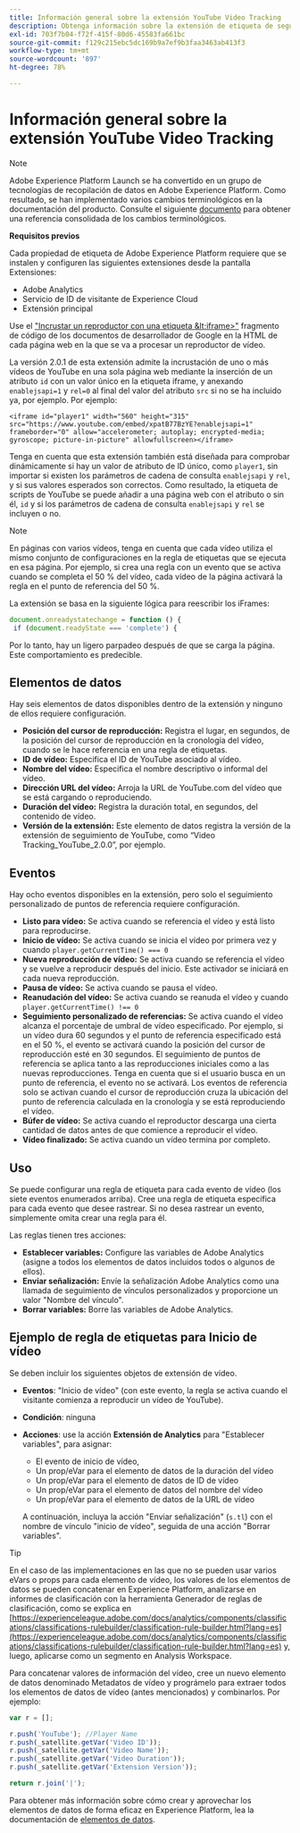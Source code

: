```yaml
---
title: Información general sobre la extensión YouTube Video Tracking
description: Obtenga información sobre la extensión de etiqueta de seguimiento de vídeo de YouTube en Adobe Experience Platform.
exl-id: 703f7b04-f72f-415f-80d6-45583fa661bc
source-git-commit: f129c215ebc5dc169b9a7ef9b3faa3463ab413f3
workflow-type: tm+mt
source-wordcount: '897'
ht-degree: 78%

---
```


# Información general sobre la extensión YouTube Video Tracking

>[!NOTE]
>
>Adobe Experience Platform Launch se ha convertido en un grupo de tecnologías de recopilación de datos en Adobe Experience Platform. Como resultado, se han implementado varios cambios terminológicos en la documentación del producto. Consulte el siguiente [documento](../../../term-updates.md) para obtener una referencia consolidada de los cambios terminológicos.

**Requisitos previos**

Cada propiedad de etiqueta de Adobe Experience Platform requiere que se instalen y configuren las siguientes extensiones desde la pantalla Extensiones:

* Adobe Analytics
* Servicio de ID de visitante de Experience Cloud
* Extensión principal

Use el [&quot;Incrustar un reproductor con una etiqueta \&lt;iframe\>&quot;](https://developers.google.com/youtube/player_parameters#Manual_IFrame_Embeds) fragmento de código de los documentos de desarrollador de Google en la HTML de cada página web en la que se va a procesar un reproductor de vídeo.

La versión 2.0.1 de esta extensión admite la incrustación de uno o más vídeos de YouTube en una sola página web mediante la inserción de un atributo `id` con un valor único en la etiqueta iframe, y anexando `enablejsapi=1` y `rel=0` al final del valor del atributo `src` si no se ha incluido ya, por ejemplo. Por ejemplo:

`<iframe id="player1" width="560" height="315" src="https://www.youtube.com/embed/xpatB77BzYE?enablejsapi=1" frameborder="0" allow="accelerometer; autoplay; encrypted-media; gyroscope; picture-in-picture" allowfullscreen></iframe>`

Tenga en cuenta que esta extensión también está diseñada para comprobar dinámicamente si hay un valor de atributo de ID único, como `player1`, sin importar si existen los parámetros de cadena de consulta `enablejsapi` y `rel`, y si sus valores esperados son correctos. Como resultado, la etiqueta de scripts de YouTube se puede añadir a una página web con el atributo o sin él, `id` y si los parámetros de cadena de consulta `enablejsapi` y `rel` se incluyen o no.

>[!NOTE]
>
>En páginas con varios vídeos, tenga en cuenta que cada vídeo utiliza el mismo conjunto de configuraciones en la regla de etiquetas que se ejecuta en esa página. Por ejemplo, si crea una regla con un evento que se activa cuando se completa el 50 % del vídeo, cada vídeo de la página activará la regla en el punto de referencia del 50 %.

La extensión se basa en la siguiente lógica para reescribir los iFrames:

```javascript
document.onreadystatechange = function () {
 if (document.readyState === 'complete') {
```

Por lo tanto, hay un ligero parpadeo después de que se carga la página. Este comportamiento es predecible.

## Elementos de datos

Hay seis elementos de datos disponibles dentro de la extensión y ninguno de ellos requiere configuración.

* **Posición del cursor de reproducción:** Registra el lugar, en segundos, de la posición del cursor de reproducción en la cronología del vídeo, cuando se le hace referencia en una regla de etiquetas.
* **ID de vídeo:** Especifica el ID de YouTube asociado al vídeo.
* **Nombre del vídeo:** Especifica el nombre descriptivo o informal del vídeo.
* **Dirección URL del vídeo:** Arroja la URL de YouTube.com del vídeo que se está cargando o reproduciendo.
* **Duración del vídeo:** Registra la duración total, en segundos, del contenido de vídeo.
* **Versión de la extensión:** Este elemento de datos registra la versión de la extensión de seguimiento de YouTube, como “Video Tracking_YouTube_2.0.0”, por ejemplo.

## Eventos

Hay ocho eventos disponibles en la extensión, pero solo el seguimiento personalizado de puntos de referencia requiere configuración.

* **Listo para vídeo:** Se activa cuando se referencia el vídeo y está listo para reproducirse.
* **Inicio de vídeo:** Se activa cuando se inicia el vídeo por primera vez y cuando `player.getCurrentTime() === 0`
* **Nueva reproducción de vídeo:** Se activa cuando se referencia el vídeo y se vuelve a reproducir después del inicio. Este activador se iniciará en cada nueva reproducción.
* **Pausa de vídeo:** Se activa cuando se pausa el vídeo.
* **Reanudación del vídeo:** Se activa cuando se reanuda el vídeo y cuando `player.getCurrentTime() !== 0`
* **Seguimiento personalizado de referencias:** Se activa cuando el vídeo alcanza el porcentaje de umbral de vídeo especificado. Por ejemplo, si un vídeo dura 60 segundos y el punto de referencia especificado está en el 50 %, el evento se activará cuando la posición del cursor de reproducción esté en 30 segundos. El seguimiento de puntos de referencia se aplica tanto a las reproducciones iniciales como a las nuevas reproducciones. Tenga en cuenta que si el usuario busca en un punto de referencia, el evento no se activará. Los eventos de referencia solo se activan cuando el cursor de reproducción cruza la ubicación del punto de referencia calculada en la cronología y se está reproduciendo el vídeo.
* **Búfer de vídeo:** Se activa cuando el reproductor descarga una cierta cantidad de datos antes de que comience a reproducir el vídeo.
* **Vídeo finalizado:** Se activa cuando un vídeo termina por completo.

## Uso

Se puede configurar una regla de etiqueta para cada evento de vídeo (los siete eventos enumerados arriba). Cree una regla de etiqueta específica para cada evento que desee rastrear. Si no desea rastrear un evento, simplemente omita crear una regla para él.

Las reglas tienen tres acciones:

* **Establecer variables:** Configure las variables de Adobe Analytics (asigne a todos los elementos de datos incluidos todos o algunos de ellos).
* **Enviar señalización:** Envíe la señalización Adobe Analytics como una llamada de seguimiento de vínculos personalizados y proporcione un valor &quot;Nombre del vínculo&quot;.
* **Borrar variables:** Borre las variables de Adobe Analytics.

## Ejemplo de regla de etiquetas para Inicio de vídeo

Se deben incluir los siguientes objetos de extensión de vídeo.

* **Eventos**: &quot;Inicio de vídeo&quot; (con este evento, la regla se activa cuando el visitante comienza a reproducir un vídeo de YouTube).

* **Condición**: ninguna

* **Acciones**: use la acción **Extensión de Analytics** para &quot;Establecer variables&quot;, para asignar:

   * El evento de inicio de vídeo,
   * Un prop/eVar para el elemento de datos de la duración del vídeo
   * Un prop/eVar para el elemento de datos de ID de vídeo
   * Un prop/eVar para el elemento de datos del nombre del vídeo
   * Un prop/eVar para el elemento de datos de la URL de vídeo

  A continuación, incluya la acción &quot;Enviar señalización&quot; (`s.tl`) con el nombre de vínculo &quot;inicio de vídeo&quot;, seguida de una acción &quot;Borrar variables&quot;.

>[!TIP]
> 
>En el caso de las implementaciones en las que no se pueden usar varios eVars o props para cada elemento de vídeo, los valores de los elementos de datos se pueden concatenar en Experience Platform, analizarse en informes de clasificación con la herramienta Generador de reglas de clasificación, como se explica en [https://experienceleague.adobe.com/docs/analytics/components/classifications/classifications-rulebuilder/classification-rule-builder.html?lang=es](https://experienceleague.adobe.com/docs/analytics/components/classifications/classifications-rulebuilder/classification-rule-builder.html?lang=es) y, luego, aplicarse como un segmento en Analysis Workspace.

Para concatenar valores de información del vídeo, cree un nuevo elemento de datos denominado Metadatos de vídeo y prográmelo para extraer todos los elementos de datos de vídeo (antes mencionados) y combinarlos. Por ejemplo:

```javascript
var r = [];

r.push('YouTube'); //Player Name
r.push(_satellite.getVar('Video ID'));
r.push(_satellite.getVar('Video Name'));
r.push(_satellite.getVar('Video Duration'));
r.push(_satellite.getVar('Extension Version'));

return r.join('|');
```

Para obtener más información sobre cómo crear y aprovechar los elementos de datos de forma eficaz en Experience Platform, lea la documentación de [elementos de datos](../../../ui/managing-resources/data-elements.md).
